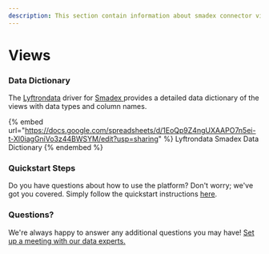 ```yaml
---
description: This section contain information about smadex connector views information
---
```


# Views

### Data Dictionary

The [Lyftrondata](https://www.lyftrondata.com/) driver for [Smadex](https://www.lyftrondata.com/integration/Smadex/)[ ](https://www.lyftrondata.com/integration/smadex/)provides a detailed data dictionary of the views with data types and column names.

{% embed url="https://docs.google.com/spreadsheets/d/1EoQp9Z4ngUXAAPO7n5ei-t-Xl0iagGniVo3z44BWSYM/edit?usp=sharing" %}
Lyftrondata Smadex Data Dictionary
{% endembed %}

### Quickstart Steps

Do you have questions about how to use the platform? Don't worry; we've got you covered. Simply follow the quickstart instructions [here](../../../../quickstart-steps.md).

### Questions? <a href="#questions" id="questions"></a>

We're always happy to answer any additional questions you may have! [Set up a meeting with our data experts.](https://www.lyftrondata.com/book-a-meeting/)


